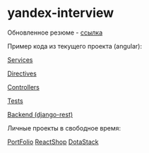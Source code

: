 # yandex-interview

Обновленное резюме - [ссылка](https://docs.google.com/document/d/1DyFkj20KgSQd98ttqMvnb9uYXt6Xhsfw15cUjSarp6w/edit?usp=sharing)

Пример кода из текущего проекта (angular):

[Services](services/)

[Directives](directives/)

[Controllers](controllers/)

[Tests](tests/)

[Backend (django-rest)](_backend/)

Личные проекты в свободное время:

[PortFolio](https://github.com/B1aZer/Portfolio)
[ReactShop](https://github.com/B1aZer/react_shop)
[DotaStack](https://github.com/B1aZer/DotaStack)

